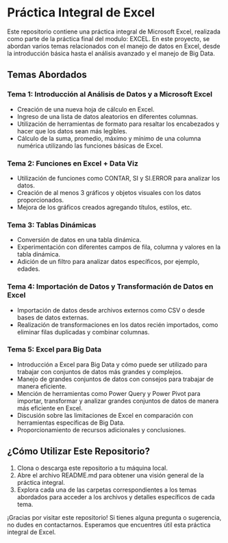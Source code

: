 # Práctica Integral de Excel

Este repositorio contiene una práctica integral de Microsoft Excel, realizada como parte de la práctica final del modulo: EXCEL. En este proyecto, se abordan varios temas relacionados con el manejo de datos en Excel, desde la introducción básica hasta el análisis avanzado y el manejo de Big Data.

## Temas Abordados

### Tema 1: Introducción al Análisis de Datos y a Microsoft Excel
- Creación de una nueva hoja de cálculo en Excel.
- Ingreso de una lista de datos aleatorios en diferentes columnas.
- Utilización de herramientas de formato para resaltar los encabezados y hacer que los datos sean más legibles.
- Cálculo de la suma, promedio, máximo y mínimo de una columna numérica utilizando las funciones básicas de Excel.

### Tema 2: Funciones en Excel + Data Viz
- Utilización de funciones como CONTAR, SI y SI.ERROR para analizar los datos.
- Creación de al menos 3 gráficos y objetos visuales con los datos proporcionados.
- Mejora de los gráficos creados agregando títulos, estilos, etc.

### Tema 3: Tablas Dinámicas
- Conversión de datos en una tabla dinámica.
- Experimentación con diferentes campos de fila, columna y valores en la tabla dinámica.
- Adición de un filtro para analizar datos específicos, por ejemplo, edades.

### Tema 4: Importación de Datos y Transformación de Datos en Excel
- Importación de datos desde archivos externos como CSV o desde bases de datos externas.
- Realización de transformaciones en los datos recién importados, como eliminar filas duplicadas y combinar columnas.

### Tema 5: Excel para Big Data
- Introducción a Excel para Big Data y cómo puede ser utilizado para trabajar con conjuntos de datos más grandes y complejos.
- Manejo de grandes conjuntos de datos con consejos para trabajar de manera eficiente.
- Mención de herramientas como Power Query y Power Pivot para importar, transformar y analizar grandes conjuntos de datos de manera más eficiente en Excel.
- Discusión sobre las limitaciones de Excel en comparación con herramientas específicas de Big Data.
- Proporcionamiento de recursos adicionales y conclusiones.

## ¿Cómo Utilizar Este Repositorio?

1. Clona o descarga este repositorio a tu máquina local.
2. Abre el archivo README.md para obtener una visión general de la práctica integral.
3. Explora cada una de las carpetas correspondientes a los temas abordados para acceder a los archivos y detalles específicos de cada tema.

¡Gracias por visitar este repositorio! Si tienes alguna pregunta o sugerencia, no dudes en contactarnos. Esperamos que encuentres útil esta práctica integral de Excel.

